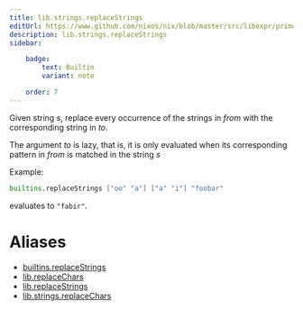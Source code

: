 ```yaml
---
title: lib.strings.replaceStrings
editUrl: https://www.github.com/nixos/nix/blob/master/src/libexpr/primops.cc
description: lib.strings.replaceStrings
sidebar:

    badge:
        text: Builtin
        variant: note

    order: 7
---
```


Given string *s*, replace every occurrence of the strings in *from*
with the corresponding string in *to*.

The argument *to* is lazy, that is, it is only evaluated when its corresponding pattern in *from* is matched in the string *s*

Example:

```nix
builtins.replaceStrings ["oo" "a"] ["a" "i"] "foobar"
```

evaluates to `"fabir"`.


# Aliases

- [builtins.replaceStrings](/nix-doc-comments/reference/builtins/builtins-replaceStrings)
- [lib.replaceChars](/nix-doc-comments/reference/lib/lib-replaceChars)
- [lib.replaceStrings](/nix-doc-comments/reference/lib/lib-replaceStrings)
- [lib.strings.replaceChars](/nix-doc-comments/reference/lib/strings/lib-strings-replaceChars)


